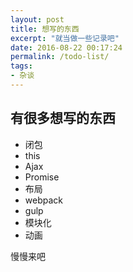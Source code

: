 ```yaml
---
layout: post
title: 想写的东西
excerpt: "就当做一些记录吧"
date: 2016-08-22 00:17:24
permalink: /todo-list/
tags:
- 杂谈
---
```



## 有很多想写的东西

+ 闭包
+ this
+ Ajax
+ Promise
+ 布局
+ webpack
+ gulp
+ 模块化
+ 动画

慢慢来吧